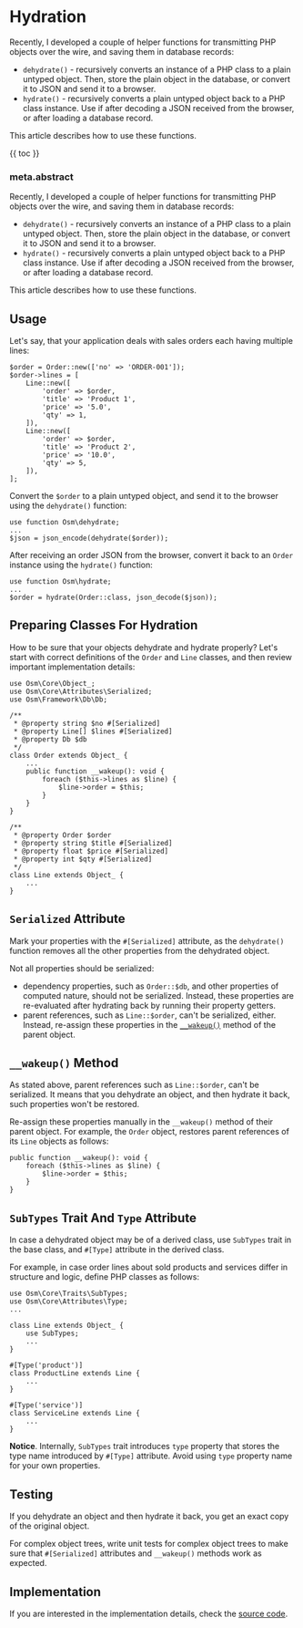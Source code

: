 # Hydration

Recently, I developed a couple of helper functions for transmitting PHP objects over the wire, and saving them in database records:

* `dehydrate()` - recursively converts an instance of a PHP class to a plain untyped object. Then, store the plain object in the database, or convert it to JSON and send it to a browser.
* `hydrate()` - recursively converts a plain untyped object back to a PHP class instance. Use if after decoding a JSON received from the browser, or after loading a database record.

This article describes how to use these functions.

{{ toc }} 

### meta.abstract

Recently, I developed a couple of helper functions for transmitting PHP objects over the wire, and saving them in database records:

* `dehydrate()` - recursively converts an instance of a PHP class to a plain untyped object. Then, store the plain object in the database, or convert it to JSON and send it to a browser.
* `hydrate()` - recursively converts a plain untyped object back to a PHP class instance. Use if after decoding a JSON received from the browser, or after loading a database record.

This article describes how to use these functions.

## Usage

Let's say, that your application deals with sales orders each having multiple lines:

    $order = Order::new(['no' => 'ORDER-001']);
    $order->lines = [
        Line::new([
            'order' => $order,
            'title' => 'Product 1',
            'price' => '5.0',
            'qty' => 1,
        ]),
        Line::new([
            'order' => $order,
            'title' => 'Product 2',
            'price' => '10.0',
            'qty' => 5,
        ]),
    ];

Convert the `$order` to a plain untyped object, and send it to the browser using the `dehydrate()` function:

    use function Osm\dehydrate;
    ...
    $json = json_encode(dehydrate($order));

After receiving an order JSON from the browser, convert it back to an `Order` instance using the `hydrate()` function:

    use function Osm\hydrate;
    ...
    $order = hydrate(Order::class, json_decode($json));

## Preparing Classes For Hydration

How to be sure that your objects dehydrate and hydrate properly? Let's start with correct definitions of the `Order` and `Line`  classes, and then review important implementation details:

    use Osm\Core\Object_;
    use Osm\Core\Attributes\Serialized;
    use Osm\Framework\Db\Db;
    
    /**
     * @property string $no #[Serialized]
     * @property Line[] $lines #[Serialized]
     * @property Db $db
     */
    class Order extends Object_ {
        ...
        public function __wakeup(): void {
            foreach ($this->lines as $line) {
                $line->order = $this;
            }
        }
    }
    
    /**
     * @property Order $order
     * @property string $title #[Serialized]
     * @property float $price #[Serialized]
     * @property int $qty #[Serialized]
     */
    class Line extends Object_ {
        ...
    }

## `Serialized` Attribute

Mark your properties with the `#[Serialized]` attribute, as the `dehydrate()` function removes all the other properties from the dehydrated object.

Not all properties should be serialized:

* dependency properties, such as `Order::$db`, and other properties of computed nature, should not be serialized. Instead, these properties are re-evaluated after hydrating back by running their property getters.
* parent references, such as `Line::$order`, can't be serialized, either. Instead, re-assign these properties in the [`__wakeup()`](#__wakeup-method) method of the parent object.

## `__wakeup()` Method  

As stated above, parent references such as `Line::$order`, can't be serialized. It means that you dehydrate an object, and then hydrate it back, such properties won't be restored.

Re-assign these properties manually in the `__wakeup()` method of their parent object. For example, the `Order` object, restores parent references of its `Line` objects as follows:

    public function __wakeup(): void {
        foreach ($this->lines as $line) {
            $line->order = $this;
        }
    }

## `SubTypes` Trait And `Type` Attribute 

In case a dehydrated object may be of a derived class, use `SubTypes` trait in the base class, and `#[Type]` attribute in the derived class. 

For example, in case order lines about sold products and services differ in structure and logic, define PHP classes as follows:

    use Osm\Core\Traits\SubTypes;
    use Osm\Core\Attributes\Type;
    ...
    
    class Line extends Object_ {
        use SubTypes;
        ...
    }

    #[Type('product')]
    class ProductLine extends Line {
        ...
    }

    #[Type('service')]
    class ServiceLine extends Line {
        ...
    }
        
**Notice**. Internally, `SubTypes` trait introduces `type` property that stores the type name introduced by `#[Type]` attribute. Avoid using `type` property name for your own properties.

## Testing

If you dehydrate an object and then hydrate it back, you get an exact copy of the original object. 

For complex object trees, write unit tests for complex object trees to make sure that `#[Serialized]` attributes and `__wakeup()` methods work as expected. 

## Implementation

If you are interested in the implementation details, check the [source code](https://github.com/osmphp/core/blob/HEAD/runtime/functions.php).